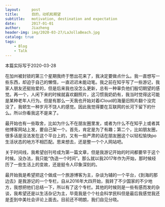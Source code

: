 ```yaml
---
layout:     post
title:      目的，动机和期望
subtitle:   motivation, destination and expectation
date:       2017-01-01
author:     Jiazheng
header-img: img/2020-03-27/LaJollaBeach.jpg
catalog: true
tags:
    - Blog
    - Talk
---
```


本篇实际写于2020-03-28

在加州被封锁的第三个星期我终于憋出花来了，我决定要做点什么。我一直想写一些东西，却迫于自己的懒惰，一直迟迟未能动笔。我之前在知乎写了一些游记，我家人朋友还挺抬爱的，但是后来我也没怎么更新，总有一种辜负他们殷切期望的感觉。再一个，人闲下来的时候就喜欢翻照片，这习惯我奶奶有，我当时觉得这可能是某种老年人行为。但是有那么一天我也开始对着iCloud的海量旧照片翻个没完没了，我顿生一种岁月不饶人的感觉。因此我觉得要在互联网的长河下留下的什么。所以你看我这不是来了。

最开始也有一些取舍，比如为什么不在朋友圈里发，或者为什么不在知乎上或者其他博客网站上发，要自己架一个。首先，肯定是为了有趣；第二个，比如朋友圈，很多话是没法发在这个平台上的，又有一些严肃的话在朋友圈这个以轻松愉快po生活状态的地方不相匹配。思来想去，还是整一个个人网站吧。

关于时间线，我希望创刊号成为第一篇文章，但是我游记开始的时间都要早于这个时候。没办法，我只能“伪造一个时间”。那么就以我2017年作为开始，那时候经历了一些生活上的变故，还是挺令人印象深刻的。

最开始我是希望把这个做成一个旅游博客为主，杂谈为辅的一个平台，《到海的那边去》是我游记的一个专栏，自从2016年大四开始，我转了不少国家的不少地方，我想把他们总结一下，所以有了这个专栏。其他的时候则是一些有感而发的杂谈，我希望还是以生活杂记为主，毕竟我是个个社会科学民科但是最后我感觉我还是歪到中美社会评论上面去。目前还不明朗，我们自见分晓。